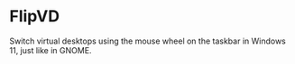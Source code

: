 ﻿# FlipVD

Switch virtual desktops using the mouse wheel on the taskbar in Windows 11, just like in GNOME.
